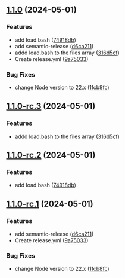 ## [1.1.0](https://github.com/jfheinrich/bats-mock/compare/v1.0.1...v1.1.0) (2024-05-01)


### Features

* add load.bash ([74918db](https://github.com/jfheinrich/bats-mock/commit/74918dbf3ecb7fcf262addbd370731f9bb0f413d))
* add semantic-release ([d6ca211](https://github.com/jfheinrich/bats-mock/commit/d6ca211d42047bea337d73828717ad9ca2a4341b))
* addd load.bash to the files array ([316d5cf](https://github.com/jfheinrich/bats-mock/commit/316d5cff6f831ce66d00837bde37902d419ef2a2))
* Create release.yml ([9a75033](https://github.com/jfheinrich/bats-mock/commit/9a75033ee58e9b47a37c8bbe9ab48cb9279b54a9))


### Bug Fixes

* change Node version to 22.x ([1fcb8fc](https://github.com/jfheinrich/bats-mock/commit/1fcb8fcb744810a21ddc8bd3c862e8de4be4d86f))

## [1.1.0-rc.3](https://github.com/jfheinrich/bats-mock/compare/v1.1.0-rc.2...v1.1.0-rc.3) (2024-05-01)


### Features

* addd load.bash to the files array ([316d5cf](https://github.com/jfheinrich/bats-mock/commit/316d5cff6f831ce66d00837bde37902d419ef2a2))

## [1.1.0-rc.2](https://github.com/jfheinrich/bats-mock/compare/v1.1.0-rc.1...v1.1.0-rc.2) (2024-05-01)


### Features

* add load.bash ([74918db](https://github.com/jfheinrich/bats-mock/commit/74918dbf3ecb7fcf262addbd370731f9bb0f413d))

## [1.1.0-rc.1](https://github.com/jfheinrich/bats-mock/compare/v1.0.1...v1.1.0-rc.1) (2024-05-01)


### Features

* add semantic-release ([d6ca211](https://github.com/jfheinrich/bats-mock/commit/d6ca211d42047bea337d73828717ad9ca2a4341b))
* Create release.yml ([9a75033](https://github.com/jfheinrich/bats-mock/commit/9a75033ee58e9b47a37c8bbe9ab48cb9279b54a9))


### Bug Fixes

* change Node version to 22.x ([1fcb8fc](https://github.com/jfheinrich/bats-mock/commit/1fcb8fcb744810a21ddc8bd3c862e8de4be4d86f))
